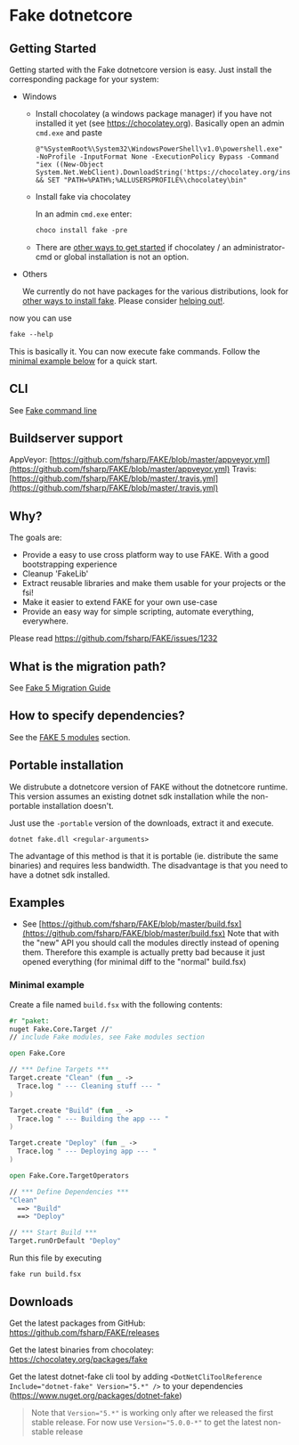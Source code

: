 # Fake dotnetcore

## Getting Started

Getting started with the Fake dotnetcore version is easy.
Just install the corresponding package for your system:

- Windows

  - Install chocolatey (a windows package manager) if you have not installed it yet (see https://chocolatey.org).
    Basically open an admin `cmd.exe` and paste 

    ```batch
    @"%SystemRoot%\System32\WindowsPowerShell\v1.0\powershell.exe" -NoProfile -InputFormat None -ExecutionPolicy Bypass -Command "iex ((New-Object System.Net.WebClient).DownloadString('https://chocolatey.org/install.ps1'))" && SET "PATH=%PATH%;%ALLUSERSPROFILE%\chocolatey\bin"
    ```

  - Install fake via chocolatey

    In an admin `cmd.exe` enter:

    ```ps
    choco install fake -pre
    ```

  - There are [other ways to get started](fake-gettingstarted.html#Install-FAKE) if chocolatey / an administrator-cmd or global installation is not an option.

- Others

  We currently do not have packages for the various distributions, look for [other ways to install fake](fake-gettingstarted.html#Install-FAKE).
  Please consider [helping out!](https://github.com/fsharp/FAKE/issues/1828).

now you can use

```ps
fake --help
```

This is basically it. You can now execute fake commands. Follow the [minimal example below](fake-dotnetcore.html#Minimal-example) for a quick start.

## CLI

See [Fake command line](fake-commandline.html)

## Buildserver support

AppVeyor: [https://github.com/fsharp/FAKE/blob/master/appveyor.yml](https://github.com/fsharp/FAKE/blob/master/appveyor.yml)
Travis: [https://github.com/fsharp/FAKE/blob/master/.travis.yml](https://github.com/fsharp/FAKE/blob/master/.travis.yml)

## Why?

The goals are:

- Provide a easy to use cross platform way to use FAKE. With a good bootstrapping experience
- Cleanup 'FakeLib'
- Extract reusable libraries and make them usable for your projects or the fsi!
- Make it easier to extend FAKE for your own use-case
- Provide an easy way for simple scripting, automate everything, everywhere.

Please read https://github.com/fsharp/FAKE/issues/1232

## What is the migration path?

See [Fake 5 Migration Guide](fake-migrate-to-fake-5.html)

## How to specify dependencies?

See the [FAKE 5 modules](fake-fake5-modules.html) section.

## Portable installation

We distrubute a dotnetcore version of FAKE without the dotnetcore runtime.
This version assumes an existing dotnet sdk installation while the non-portable installation doesn't.

Just use the `-portable` version of the downloads, extract it and execute.

```shell
dotnet fake.dll <regular-arguments>
```

The advantage of this method is that it is portable (ie. distribute the same binaries) and requires less bandwidth.
The disadvantage is that you need to have a dotnet sdk installed.

## Examples

- See [https://github.com/fsharp/FAKE/blob/master/build.fsx](https://github.com/fsharp/FAKE/blob/master/build.fsx)
  Note that with the "new" API you should call the modules directly instead of opening them.
  Therefore this example is actually pretty bad because it just opened everything (for minimal diff to the "normal" build.fsx)

### Minimal example

Create a file named `build.fsx` with the following contents:

```fsharp
#r "paket:
nuget Fake.Core.Target //"
// include Fake modules, see Fake modules section

open Fake.Core

// *** Define Targets ***
Target.create "Clean" (fun _ ->
  Trace.log " --- Cleaning stuff --- "
)

Target.create "Build" (fun _ ->
  Trace.log " --- Building the app --- "
)

Target.create "Deploy" (fun _ ->
  Trace.log " --- Deploying app --- "
)

open Fake.Core.TargetOperators

// *** Define Dependencies ***
"Clean"
  ==> "Build"
  ==> "Deploy"

// *** Start Build ***
Target.runOrDefault "Deploy"
```

Run this file by executing

```shell
fake run build.fsx
```

## Downloads

Get the latest packages from GitHub: https://github.com/fsharp/FAKE/releases

Get the latest binaries from chocolatey: https://chocolatey.org/packages/fake

Get the latest dotnet-fake cli tool by adding `<DotNetCliToolReference Include="dotnet-fake" Version="5.*" />` to your dependencies (https://www.nuget.org/packages/dotnet-fake)

> Note that `Version="5.*"` is working only after we released the first stable release. For now use `Version="5.0.0-*"` to get the latest non-stable release
